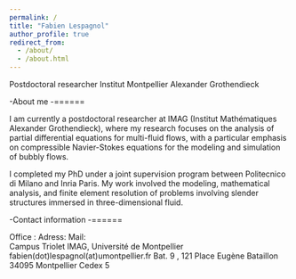 ```yaml
---
permalink: /
title: "Fabien Lespagnol"
author_profile: true
redirect_from: 
  - /about/
  - /about.html
---
```


Postdoctoral researcher
Institut Montpellier Alexander Grothendieck

-About me
-======

I am currently a postdoctoral researcher at IMAG (Institut Mathématiques Alexander Grothendieck), where my research focuses on the analysis of partial differential equations for multi-fluid flows, with a particular emphasis on compressible Navier-Stokes equations for the modeling and simulation of bubbly flows.

I completed my PhD under a joint supervision program between Politecnico di Milano and Inria Paris. My work involved the modeling, mathematical analysis, and finite element resolution of problems involving slender structures immersed in three-dimensional fluid.

-Contact information
-======

Office :            Adress:                                               Mail:  
Campus Triolet      IMAG, Université de Montpellier                       fabien(dot)lespagnol(at)umontpellier.fr
Bat. 9 , 121        Place Eugène Bataillon 34095 Montpellier Cedex 5       



